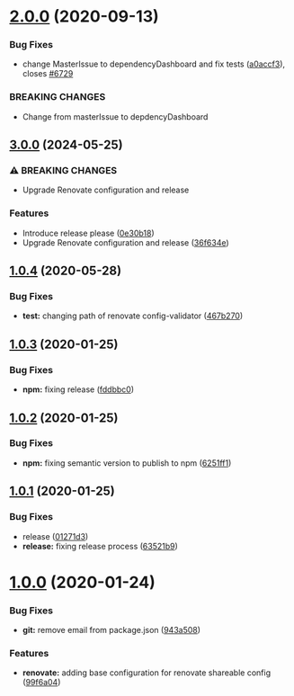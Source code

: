 # [2.0.0](https://github.com/the-unicorns/renovate-config/compare/v1.0.4...v2.0.0) (2020-09-13)


### Bug Fixes

* change MasterIssue to dependencyDashboard and fix tests ([a0accf3](https://github.com/the-unicorns/renovate-config/commit/a0accf3679907ee681ba56d2e8345f7ba85ad233)), closes [#6729](https://github.com/the-unicorns/renovate-config/issues/6729)


### BREAKING CHANGES

* Change from masterIssue to depdencyDashboard

## [3.0.0](https://github.com/the-unicorns/renovate-config/compare/v2.0.0...v3.0.0) (2024-05-25)


### ⚠ BREAKING CHANGES

* Upgrade Renovate configuration and release

### Features

* Introduce release please ([0e30b18](https://github.com/the-unicorns/renovate-config/commit/0e30b1820ae173c80c73af9e92351ca8edc2e0a5))
* Upgrade Renovate configuration and release ([36f634e](https://github.com/the-unicorns/renovate-config/commit/36f634e80b59f926caba9e48b69beb3c7689a401))

## [1.0.4](https://github.com/the-unicorns/renovate-config/compare/v1.0.3...v1.0.4) (2020-05-28)


### Bug Fixes

* **test:** changing path of renovate config-validator ([467b270](https://github.com/the-unicorns/renovate-config/commit/467b270f5c58dd45909e4c55e52157791587cd07))

## [1.0.3](https://github.com/the-unicorns/renovate-config/compare/v1.0.2...v1.0.3) (2020-01-25)


### Bug Fixes

* **npm:** fixing release ([fddbbc0](https://github.com/the-unicorns/renovate-config/commit/fddbbc0f887cc58b617e20875ffbd76e776ae6ca))

## [1.0.2](https://github.com/the-unicorns/renovate-config/compare/v1.0.1...v1.0.2) (2020-01-25)


### Bug Fixes

* **npm:** fixing semantic version to publish to npm ([6251ff1](https://github.com/the-unicorns/renovate-config/commit/6251ff1560303bb0c62dc2c9698d876214ae18ad))



## [1.0.1](https://github.com/the-unicorns/renovate-config/compare/v1.0.0...v1.0.1) (2020-01-25)


### Bug Fixes

* release ([01271d3](https://github.com/the-unicorns/renovate-config/commit/01271d36e21c294e2d74f7bfb6ab3839a0445e7a))
* **release:** fixing release process ([63521b9](https://github.com/the-unicorns/renovate-config/commit/63521b931bfc2d03c64a97b0171635d302687afc))



# [1.0.0](https://github.com/the-unicorns/renovate-config/compare/99f6a044a39c46dc2bde13a8128b3d334e828b36...v1.0.0) (2020-01-24)


### Bug Fixes

* **git:** remove email from package.json ([943a508](https://github.com/the-unicorns/renovate-config/commit/943a508e1c8c4f96f57cf99e012ed87fc582c5bb))


### Features

* **renovate:** adding base configuration for renovate shareable config ([99f6a04](https://github.com/the-unicorns/renovate-config/commit/99f6a044a39c46dc2bde13a8128b3d334e828b36))
